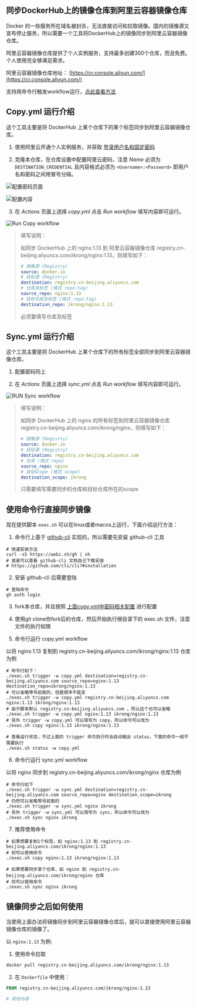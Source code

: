 ## 同步DockerHub上的镜像仓库到阿里云容器镜像仓库

Docker 的一些服务所在域名被封杀，无法直接访问和拉取镜像。国内的镜像源又宣布停止服务，所以需要一个工具将DockerHub上的镜像同步到阿里云容器镜像仓库。

阿里云容器镜像仓库提供了个人实例服务，支持最多创建300个仓库，而且免费。个人使用完全够满足需求。

阿里云容器镜像仓库地址： [https://cr.console.aliyun.com/](https://cr.console.aliyun.com/)

支持用命令行触发workflow运行，[点此查看方法](#使用命令行直接同步镜像)

## Copy.yml 运行介绍

这个工具主要是将 DockerHub 上某个仓库下的某个标签同步到阿里云容器镜像仓库。

1. 使用阿里云开通个人实例服务，并获取 [登录用户名和固定密码](https://cr.console.aliyun.com/cn-hangzhou/instance/credentials)

2. 克隆本仓库，在仓库设置中配置阿里云密码，注意 *Name* 必须为 `DESTINATION_CREDENTIAL` 且内容格式必须为 `<Username>:<Password>` 即用户名和密码之间用冒号分隔。

![配置密码页面](assets/settings-actions-secrets.png)

![配置内容](assets/new-secret.png)

3. 在 *Actions* 页面上选择 *copy.yml* 点击 *Run workflow* 填写内容即可运行。

![Run Copy workflow](assets/copy.png)

> 填写说明：
>
> 如同步 DockerHub 上的 nginx:1.13 到 阿里云容器镜像仓库 registry.cn-beijing.aliyuncs.com/ikrong/nginx:1.13，则填写如下：
>
> ```yaml
> # 镜像源 (Registry)
> source: docker.io
> # 目标源 (Registry)
> destination: registry.cn-beijing.aliyuncs.com
> # 仓库及标签 (格式 repo:tag)
> source_repo: nginx:1.13
> # 目标仓库及标签 (格式 repo:tag)
> destination_repo: ikrong/nginx:1.13
> ```
> 必须要填写仓库及标签

## Sync.yml 运行介绍

这个工具主要是将 DockerHub 上某个仓库下的所有标签全部同步到阿里云容器镜像仓库。

1. 配置密码同上

2. 在 *Actions* 页面上选择 *sync.yml* 点击 *Run workflow* 填写内容即可运行。

![RUN Sync workflow](assets/sync.png)

> 填写说明：
>
> 如同步 DockerHub 上的 nginx 的所有标签到阿里云容器镜像仓库 registry.cn-beijing.aliyuncs.com/ikrong/nginx，则填写如下：
>
> ```yaml
> # 镜像源 (Registry)
> source: docker.io
> # 目标源 (Registry)
> destination: registry.cn-beijing.aliyuncs.com
> # 仓库 (格式 repo)
> source_repo: nginx
> # 目标Scope (格式 scope)
> destination_scope: ikrong
> ```
> 只需要填写需要同步的仓库和目标仓库所在的scope


## 使用命令行直接同步镜像

现在提供脚本 ```exec.sh``` 可以在linux或者macos上运行，下面介绍运行方法：

1. 命令行上基于 [github-cli](https://github.com/cli/cli) 实现的，所以需要先安装 github-cli 工具

```shell
# 快速安装方法
curl -sS https://webi.sh/gh | sh
# 或者可以查看 github-cli 文档自己下载安装
# https://github.com/cli/cli?#installation
```

2. 安装 github-cli 后需要登陆

```shell
# 登陆命令
gh auth login
```

3. fork本仓库，并且按照 [上面copy.yml中密码相关配置](#copyyml-运行介绍) 进行配置

4. 使用git clone你fork后的仓库，然后开始执行根目录下的 exec.sh 文件，注意文件的执行权限

5. 命令行运行 copy.yml workflow

以将 nginx:1.13 复制到 registry.cn-beijing.aliyuncs.com/ikrong/nginx:1.13 仓库为例

```shell
# 命令行如下：
./exec.sh trigger -w copy.yml destination=registry.cn-beijing.aliyuncs.com source_repo=nginx:1.13 destination_repo=ikrong/nginx:1.13
# 可以省略等号前面的，但是顺序不能变
./exec.sh trigger -w copy.yml registry.cn-beijing.aliyuncs.com nginx:1.13 ikrong/nginx:1.13
# 由于脚本默认 registry.cn-beijing.aliyuncs.com ，所以这个也可以省略
./exec.sh trigger -w copy.yml nginx:1.13 ikrong/nginx:1.13
# 另外 trigger -w copy.yml 可以简写为 copy，所以命令可以改为
./exec.sh copy nginx:1.13 ikrong/nginx:1.13

# 查看运行状态，不过上面的 trigger 命令执行时会自动输出 status，下面的命令一般不需要执行
./exec.sh status -w copy.yml
```

6. 命令行运行 sync.yml workflow

以将 nginx 同步到 registry.cn-beijing.aliyuncs.com/ikrong/nginx 仓库为例

```shell
# 命令行如下
./exec.sh trigger -w sync.yml destination=registry.cn-beijing.aliyuncs.com source_repo=nginx destination_scope=ikrong
# 仍然可以省略等号前面的
./exec.sh trigger -w sync.yml nginx ikrong
# 另外 trigger -w sync.yml 可以简写为 sync，所以命令可以改为
./exec.sh sync nginx ikrong
```

7. 推荐使用命令

```shell
# 如果想要复制1个标签，如 nginx:1.13 到 registry.cn-beijing.aliyuncs.com/ikrong/nginx:1.13
# 则可以使用命令
./exec.sh copy nginx:1.13 ikrong/nginx:1.13

# 如果想要同步某个仓库，如 nginx 到 registry.cn-beijing.aliyuncs.com/ikrong/nginx 仓库
# 则可以使用命令
./exec.sh sync nginx ikrong
```

## 镜像同步之后如何使用

当使用上面办法将镜像同步到阿里云容器镜像仓库后，就可以直接使用阿里云容器镜像仓库的镜像了。

以 `nginx:1.13` 为例:

1. 使用命令拉取 

```sh
docker pull registry.cn-beijing.aliyuncs.com/ikrong/nginx:1.13
```

2. 在 `Dockerfile` 中使用：

```dockerfile
FROM registry.cn-beijing.aliyuncs.com/ikrong/nginx:1.13

# 其他内容
```
